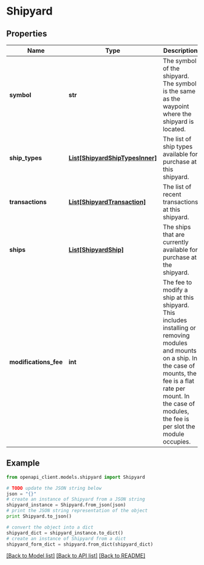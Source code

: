 # Shipyard



## Properties

Name | Type | Description | Notes
------------ | ------------- | ------------- | -------------
**symbol** | **str** | The symbol of the shipyard. The symbol is the same as the waypoint where the shipyard is located. | 
**ship_types** | [**List[ShipyardShipTypesInner]**](ShipyardShipTypesInner.md) | The list of ship types available for purchase at this shipyard. | 
**transactions** | [**List[ShipyardTransaction]**](ShipyardTransaction.md) | The list of recent transactions at this shipyard. | [optional] 
**ships** | [**List[ShipyardShip]**](ShipyardShip.md) | The ships that are currently available for purchase at the shipyard. | [optional] 
**modifications_fee** | **int** | The fee to modify a ship at this shipyard. This includes installing or removing modules and mounts on a ship. In the case of mounts, the fee is a flat rate per mount. In the case of modules, the fee is per slot the module occupies. | 

## Example

```python
from openapi_client.models.shipyard import Shipyard

# TODO update the JSON string below
json = "{}"
# create an instance of Shipyard from a JSON string
shipyard_instance = Shipyard.from_json(json)
# print the JSON string representation of the object
print Shipyard.to_json()

# convert the object into a dict
shipyard_dict = shipyard_instance.to_dict()
# create an instance of Shipyard from a dict
shipyard_form_dict = shipyard.from_dict(shipyard_dict)
```
[[Back to Model list]](../README.md#documentation-for-models) [[Back to API list]](../README.md#documentation-for-api-endpoints) [[Back to README]](../README.md)


